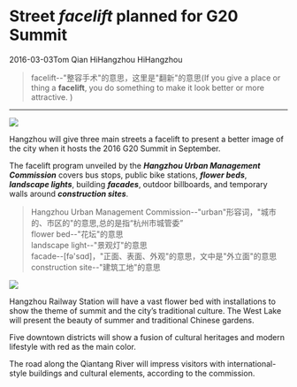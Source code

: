 # Street _**facelift**_ planned for G20 Summit
2016-03-03Tom Qian HiHangzhou HiHangzhou 
>facelift--"整容手术"的意思，这里是"翻新"的意思(If you give a place or thing a **facelift**, you do something to make it look better or more attractive. )   

***  
![](http://7xrjey.com1.z0.glb.clouddn.com/shenzhiqiang0.jpeg)   

Hangzhou will give three main streets a facelift to present a better image of the city when it hosts the 2016 G20 Summit in September.

The facelift program unveiled by the _**Hangzhou Urban Management Commission**_ covers bus stops, public bike stations, _**flower beds**_, _**landscape lights**_, building _**facades**_, outdoor billboards, and temporary walls around _**construction sites**_.
>Hangzhou Urban Management Commission--"urban"形容词，"城市的、市区的"的意思,总的是指“杭州市城管委”   
>flower bed--"花坛"的意思    
>landscape light--"景观灯"的意思    
>facade--[fə'sɑd]，"正面、表面、外观"的意思，文中是"外立面"的意思   
>construction site--"建筑工地"的意思   

![](http://7xrjey.com1.z0.glb.clouddn.com/shenzhiqiang1.jpeg)

Hangzhou Railway Station will have a vast flower bed with installations to show the theme of summit and the city’s traditional culture. The West Lake will present the beauty of summer and traditional Chinese gardens.

Five downtown districts will show a fusion of cultural heritages and modern lifestyle with red as the main color.

The road along the Qiantang River will impress visitors with international-style buildings and cultural elements, according to the commission.